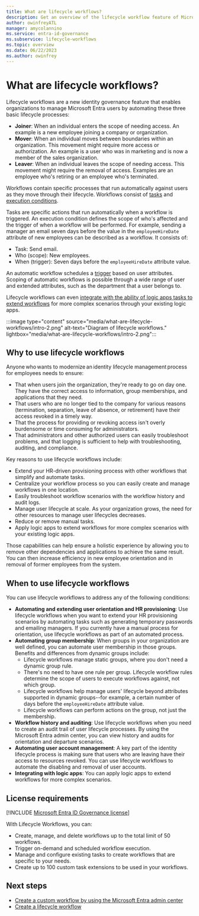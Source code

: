 ```yaml
---
title: What are lifecycle workflows?
description: Get an overview of the lifecycle workflow feature of Microsoft Entra ID.
author: owinfreyATL
manager: amycolannino
ms.service: entra-id-governance
ms.subservice: lifecycle-workflows
ms.topic: overview
ms.date: 06/22/2023
ms.author: owinfrey
---
```


# What are lifecycle workflows?

Lifecycle workflows are a new identity governance feature that enables organizations to manage Microsoft Entra users by automating these three basic lifecycle processes:

- **Joiner**: When an individual enters the scope of needing access. An example is a new employee joining a company or organization.
- **Mover**: When an individual moves between boundaries within an organization. This movement might require more access or authorization. An example is a user who was in marketing and is now a member of the sales organization.
- **Leaver**: When an individual leaves the scope of needing access. This movement might require the removal of access. Examples are an employee who's retiring or an employee who's terminated.

Workflows contain specific processes that run automatically against users as they move through their lifecycle. Workflows consist of [tasks](lifecycle-workflow-tasks.md) and [execution conditions](understanding-lifecycle-workflows.md#understanding-lifecycle-workflows).

Tasks are specific actions that run automatically when a workflow is triggered. An execution condition defines the scope of who's affected and the trigger of when a workflow will be performed. For example, sending a manager an email seven days before the value in the `employeeHireDate` attribute of new employees can be described as a workflow. It consists of:

- Task: Send email.
- Who (scope): New employees.
- When (trigger): Seven days before the `employeeHireDate` attribute value.

An automatic workflow schedules a [trigger](understanding-lifecycle-workflows.md#trigger-details) based on user attributes. Scoping of automatic workflows is possible through a wide range of user and extended attributes, such as the department that a user belongs to.

Lifecycle workflows can even [integrate with the ability of logic apps tasks to extend workflows](lifecycle-workflow-extensibility.md) for more complex scenarios through your existing logic apps.

:::image type="content" source="media/what-are-lifecycle-workflows/intro-2.png" alt-text="Diagram of lifecycle workflows." lightbox="media/what-are-lifecycle-workflows/intro-2.png":::

## Why to use lifecycle workflows

Anyone who wants to modernize an identity lifecycle management process for employees needs to ensure:

- That when users join the organization, they're ready to go on day one. They have the correct access to information, group memberships, and applications that they need.
- That users who are no longer tied to the company for various reasons (termination, separation, leave of absence, or retirement) have their access revoked in a timely way.
- That the process for providing or revoking access isn't overly burdensome or time consuming for administrators.
- That administrators and other authorized users can easily troubleshoot problems, and that logging is sufficient to help with troubleshooting, auditing, and compliance.

Key reasons to use lifecycle workflows include:

- Extend your HR-driven provisioning process with other workflows that simplify and automate tasks.
- Centralize your workflow process so you can easily create and manage workflows in one location.
- Easily troubleshoot workflow scenarios with the workflow history and audit logs.
- Manage user lifecycle at scale. As your organization grows, the need for other resources to manage user lifecycles decreases.
- Reduce or remove manual tasks.
- Apply logic apps to extend workflows for more complex scenarios with your existing logic apps.

Those capabilities can help ensure a holistic experience by allowing you to remove other dependencies and applications to achieve the same result. You can then increase efficiency in new employee orientation and in removal of former employees from the system.

## When to use lifecycle workflows

You can use lifecycle workflows to address any of the following conditions:

- **Automating and extending user orientation and HR provisioning**: Use lifecycle workflows when you want to extend your HR provisioning scenarios by automating tasks such as generating temporary passwords and emailing managers. If you currently have a manual process for orientation, use lifecycle workflows as part of an automated process.
- **Automating group membership**: When groups in your organization are well defined, you can automate user membership in those groups. Benefits and differences from dynamic groups include:
  - Lifecycle workflows manage static groups, where you don't need a dynamic group rule.
  - There's no need to have one rule per group. Lifecycle workflow rules determine the scope of users to execute workflows against, not which group.
  - Lifecycle workflows help manage users' lifecycle beyond attributes supported in dynamic groups--for example, a certain number of days before the `employeeHireDate` attribute value.
  - Lifecycle workflows can perform actions on the group, not just the membership.
- **Workflow history and auditing**: Use lifecycle workflows when you need to create an audit trail of user lifecycle processes. By using the Microsoft Entra admin center, you can view history and audits for orientation and departure scenarios.
- **Automating user account management**: A key part of the identity lifecycle process is making sure that users who are leaving have their access to resources revoked. You can use lifecycle workflows to automate the disabling and removal of user accounts.
- **Integrating with logic apps**: You can apply logic apps to extend workflows for more complex scenarios.

## License requirements

[!INCLUDE [Microsoft Entra ID Governance license](../includes/entra-entra-governance-license.md)]

With Lifecycle Workflows, you can:

- Create, manage, and delete workflows up to the total limit of 50 workflows.
- Trigger on-demand and scheduled workflow execution.
- Manage and configure existing tasks to create workflows that are specific to your needs.
- Create up to 100 custom task extensions to be used in your workflows.

## Next steps

- [Create a custom workflow by using the Microsoft Entra admin center](tutorial-onboard-custom-workflow-portal.md)
- [Create a lifecycle workflow](create-lifecycle-workflow.md)
